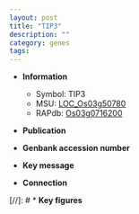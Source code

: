 ```yaml
---
layout: post
title: "TIP3"
description: ""
category: genes
tags: 
---
```


* **Information**  
    + Symbol: TIP3  
    + MSU: [LOC_Os03g50780](http://rice.uga.edu/cgi-bin/ORF_infopage.cgi?orf=LOC_Os03g50780)  
    + RAPdb: [Os03g0716200](http://rapdb.dna.affrc.go.jp/viewer/gbrowse_details/irgsp1?name=Os03g0716200)  

* **Publication**  

* **Genbank accession number**  

* **Key message**  

* **Connection**  

[//]: # * **Key figures**  


